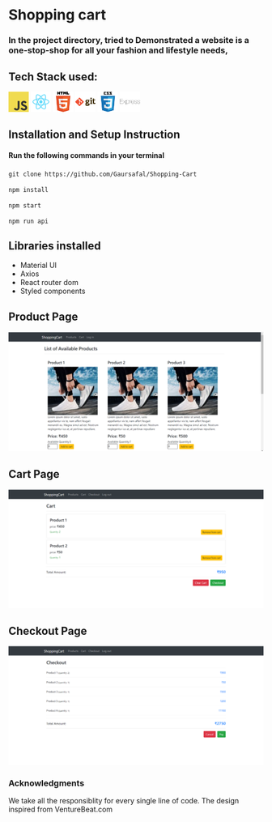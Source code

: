 # Shopping cart

<div>
  <h3>
In the project directory, tried to Demonstrated a website is a one-stop-shop for all your fashion and lifestyle needs,
  </h3>
</div>

## Tech Stack used:

<code><img height="40" src="https://raw.githubusercontent.com/github/explore/80688e429a7d4ef2fca1e82350fe8e3517d3494d/topics/javascript/javascript.png"></code>
<code><img height="40" src="https://raw.githubusercontent.com/github/explore/80688e429a7d4ef2fca1e82350fe8e3517d3494d/topics/react/react.png"></code>
<code><img height="40" src="https://raw.githubusercontent.com/github/explore/80688e429a7d4ef2fca1e82350fe8e3517d3494d/topics/html/html.png"></code>
<code><img height="40" src="https://raw.githubusercontent.com/github/explore/80688e429a7d4ef2fca1e82350fe8e3517d3494d/topics/git/git.png"></code>
<code><img height="40" src="https://raw.githubusercontent.com/github/explore/80688e429a7d4ef2fca1e82350fe8e3517d3494d/topics/css/css.png"></code>
<code><img height="40" src="https://raw.githubusercontent.com/github/explore/80688e429a7d4ef2fca1e82350fe8e3517d3494d/topics/express/express.png"></code>

## Installation and Setup Instruction
#### Run the following commands in your terminal

`git clone https://github.com/Gaursafal/Shopping-Cart`

`npm install`

`npm start`

`npm run api`

## Libraries installed

- Material UI
- Axios
- React router dom
- Styled components

## Product Page

![ScreenShots](https://github.com/Gaursafal/Shopping-Cart/blob/main/public/Shopping.png)

## Cart Page

![ScreenShots](https://github.com/Gaursafal/Shopping-Cart/blob/main/public/Cart.png)

## Checkout Page

![ScreenShots](https://github.com/Gaursafal/Shopping-Cart/blob/main/public/checkout.png)

### Acknowledgments

<div>
  We take all the responsiblity for every single line of code. The design inspired from VentureBeat.com
</div>
